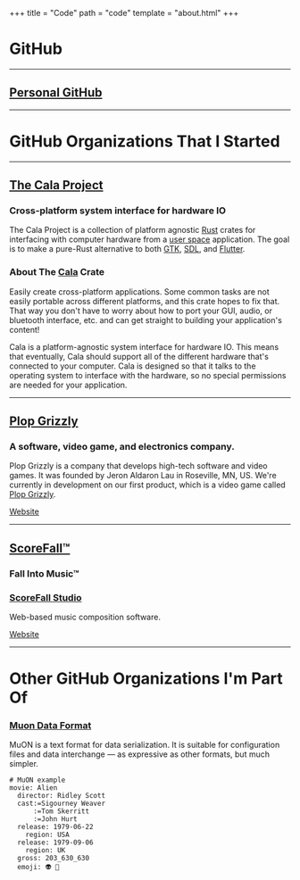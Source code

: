 +++
title = "Code"
path = "code"
template = "about.html"
+++

# GitHub

---

## [Personal GitHub](https://github.com/RedAldaron)

---

# GitHub Organizations That I Started

---

## [The Cala Project](https://github.com/libcala)

### Cross-platform system interface for hardware IO
The Cala Project is a collection of platform agnostic [Rust](https://rust-lang.org) crates for
interfacing with computer hardware from a
[user space](https://en.wikipedia.org/wiki/User_space) application.  The goal is
to make a pure-Rust alternative to both [GTK](https://www.gtk.org/),
[SDL](https://www.libsdl.org/), and [Flutter](https://flutter.dev/).

### About The [Cala](https://crates.io/crates/cala) Crate
Easily create cross-platform applications. Some common tasks are not easily
portable across different platforms, and this crate hopes to fix that. That way
you don't have to worry about how to port your GUI, audio, or bluetooth
interface, etc. and can get straight to building your application's content!

Cala is a platform-agnostic system interface for hardware IO. This means that
eventually, Cala should support all of the different hardware that's connected
to your computer. Cala is designed so that it talks to the operating system to
interface with the hardware, so no special permissions are needed for your
application.

---

## [Plop Grizzly](https://github.com/PlopGrizzly)

### A software, video game, and electronics company.
Plop Grizzly is a company that develops high-tech software and video games. It
was founded by Jeron Aldaron Lau in Roseville, MN, US.  We're currently in
development on our first product, which is a video game called
[Plop Grizzly](https://plopgrizzly.com/plopgrizzly).

[Website](https://plopgrizzly.com)

---

## [ScoreFall™](https://github.com/ScoreFall)

### Fall Into Music™

### [ScoreFall Studio](https://github.com/scorefall/scorefall-studio)
Web-based music composition software.

[Website](https://scorefall.com/)

---

# Other GitHub Organizations I'm Part Of

### [Muon Data Format](https://github.com/muon-data)
MuON is a text format for data serialization. It is suitable for configuration files and data interchange — as expressive as other formats, but much simpler.

```muon
# MuON example
movie: Alien
  director: Ridley Scott
  cast:=Sigourney Weaver
      :=Tom Skerritt
      :=John Hurt
  release: 1979-06-22
    region: USA
  release: 1979-09-06
    region: UK
  gross: 203_630_630
  emoji: 👽 👾
```
